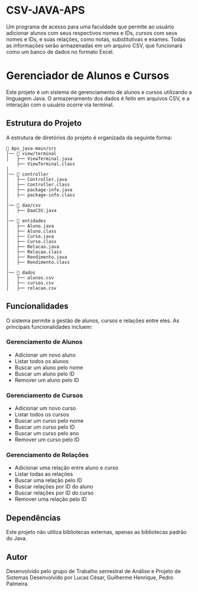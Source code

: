 # CSV-JAVA-APS
Um programa de acesso para uma faculdade que permite ao usuário adicionar alunos com seus respectivos nomes e IDs, cursos com seus nomes e IDs, e suas relações, como notas, substitutivas e exames. Todas as informações serão armazenadas em um arquivo CSV, que funcionará como um banco de dados no formato Excel.
# Gerenciador de Alunos e Cursos

Este projeto é um sistema de gerenciamento de alunos e cursos utilizando a linguagem Java. O armazenamento dos dados é feito em arquivos CSV, e a interação com o usuário ocorre via terminal.

## Estrutura do Projeto

A estrutura de diretórios do projeto é organizada da seguinte forma:

```
📂 Aps_java-main/src
│── 📂 view/terminal
│   ├── ViewTerminal.java
    ├── ViewTerminal.class
│
│── 📂 controller
│   ├── Controller.java
│   ├── Controller.class
│   ├── package-info.java
│   ├── package-info.class
│
│── 📂 dao/csv
│   ├── DaoCSV.java
│
│── 📂 entidades
│   ├── Aluno.java
│   ├── Aluno.class
│   ├── Curso.java
│   ├── Curso.class
│   ├── Relacao.java
│   ├── Relacao.class
│   ├── Rendimento.java
│   ├── Rendimento.class
│
│── 📂 dados
│   ├── alunos.csv
│   ├── cursos.csv
│   ├── relacao.csv
```

## Funcionalidades

O sistema permite a gestão de alunos, cursos e relações entre eles. As principais funcionalidades incluem:

### Gerenciamento de Alunos
- Adicionar um novo aluno
- Listar todos os alunos
- Buscar um aluno pelo nome
- Buscar um aluno pelo ID
- Remover um aluno pelo ID

### Gerenciamento de Cursos
- Adicionar um novo curso
- Listar todos os cursos
- Buscar um curso pelo nome
- Buscar um curso pelo ID
- Buscar um curso pelo ano
- Remover um curso pelo ID

### Gerenciamento de Relações
- Adicionar uma relação entre aluno e curso
- Listar todas as relações
- Buscar uma relação pelo ID
- Buscar relações por ID do aluno
- Buscar relações por ID do curso
- Remover uma relação pelo ID


## Dependências
Este projeto não utiliza bibliotecas externas, apenas as bibliotecas padrão do Java.

## Autor
Desenvolvido pelo grupo de Trabalho semestral de Análise e Projeto de Sistemas Desenvolvido por Lucas César, Guilherme Henrique, Pedro Palmeira.



